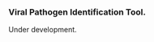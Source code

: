 

### Viral Pathogen Identification Tool. 

Under development.                                                                                                                                                                                                                                          